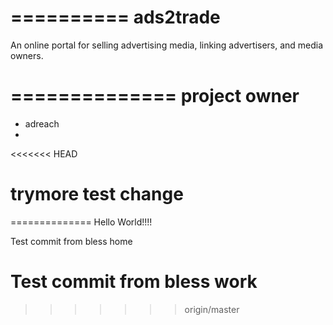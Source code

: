 ==========
ads2trade
==========

An online portal for selling advertising media, linking advertisers, and media owners.

==============
project owner
==============
- adreach
- 

<<<<<<< HEAD

trymore test change
=======
==============
Hello World!!!!

Test commit from bless home

Test commit from bless work
================
>>>>>>> origin/master
